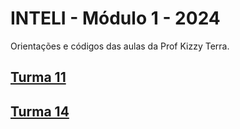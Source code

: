 # INTELI - Módulo 1 - 2024
Orientações e códigos das aulas da Prof Kizzy Terra.

## [Turma 11](https://github.com/kterra/Inteli-20241A-Workspace-Aulas/tree/main/INTELI-M1-T11)

## [Turma 14](https://github.com/kterra/Inteli-20241A-Workspace-Aulas/tree/main/INTELI-M1-T14)
